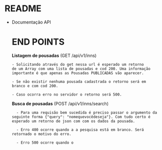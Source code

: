 # README


* Documentação API

  # END POINTS
    **Listagem de pousadas**  (GET /api/v1/inns)
      
      - Solicitando através do get nessa url é esperado um retorno
      de um Array com uma lista de pousadas e cod 200. Uma informação importante é que apenas as Pousadas PUBLICADAS vão aparecer.

      - Se não existir nenhuma pousada cadastrada o retorno será em branco e com cod 200.

      - Caso ocorra erro no servidor o retorno será 500.


    **Busca de pousadas** (POST /api/v1/inns/search)
      
        - Para uma requisão bem sucedida é preciso passar o argumento da seguinte forma {"query": "nomequevocêdeseja"}. Com tudo certo é esperado um retorno de json com com os dados da pousada.

        - Erro 400 ocorre quando a a pesquisa está em branco. Será retornado o motivo do erro.

        - Erro 500 ocorre quando o 

